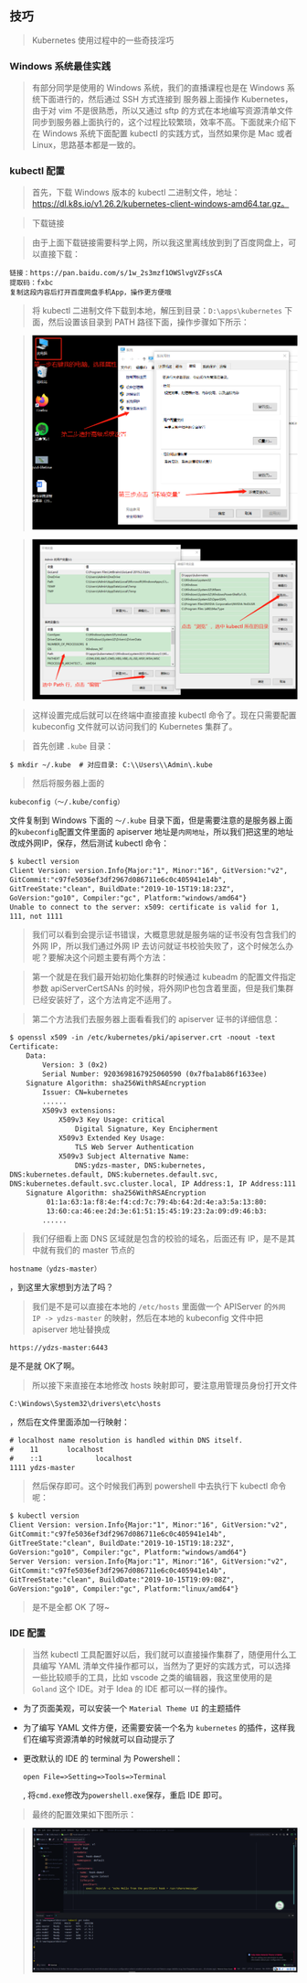 
## 技巧

> Kubernetes 使用过程中的一些奇技淫巧

### Windows 系统最佳实践

> 有部分同学是使用的 Windows 系统，我们的直播课程也是在 Windows 系统下面进行的，然后通过 SSH 方式连接到 服务器上面操作 Kubernetes，由于对 vim 不是很熟悉，所以又通过 sftp 的方式在本地编写资源清单文件同步到服务器上面执行的，这个过程比较繁琐，效率不高。下面就来介绍下在 Windows 系统下面配置 kubectl 的实践方式，当然如果你是 Mac 或者 Linux，思路基本都是一致的。

### kubectl 配置

> 首先，下载 Windows 版本的 kubectl 二进制文件，地址：https://dl.k8s.io/v1.26.2/kubernetes-client-windows-amd64.tar.gz。

> 下载链接

> 由于上面下载链接需要科学上网，所以我这里离线放到到了百度网盘上，可以直接下载：

```
链接：https://pan.baidu.com/s/1w_2s3mzf1OWSlvgVZFssCA
提取码：fxbc
复制这段内容后打开百度网盘手机App，操作更方便哦
```

> 将 kubectl 二进制文件下载到本地，解压到目录：`D:\apps\kubernetes` 下面，然后设置该目录到 PATH 路径下面，操作步骤如下所示：

> ![set path](../assets/img/kubernetes_maintain/win-set-path.png)

> ![locate kubectl path](../assets/img/kubernetes_maintain/win-locate-kubectl.png)

> 这样设置完成后就可以在终端中直接直接 kubectl 命令了。现在只需要配置 kubeconfig 文件就可以访问我们的 Kubernetes 集群了。

> 首先创建 `.kube` 目录：

```
$ mkdir ~/.kube  # 对应目录: C:\\Users\\Admin\.kube
```

> 然后将服务器上面的 

```
kubeconfig（～/.kube/config）
```

文件复制到 Windows 下面的 `～/.kube` 目录下面，但是需要注意的是服务器上面的`kubeconfig`配置文件里面的 apiserver 地址是`内网地址`，所以我们把这里的地址改成外网IP，保存，然后测试 kubectl 命令：

```
$ kubectl version
Client Version: version.Info{Major:"1", Minor:"16", GitVersion:"v2", GitCommit:"c97fe5036ef3df2967d086711e6c0c405941e14b", GitTreeState:"clean", BuildDate:"2019-10-15T19:18:23Z", GoVersion:"go10", Compiler:"gc", Platform:"windows/amd64"}
Unable to connect to the server: x509: certificate is valid for 1, 111, not 1111
```

> 我们可以看到会提示证书错误，大概意思就是服务端的证书没有包含我们的外网 IP，所以我们通过外网 IP 去访问就证书校验失败了，这个时候怎么办呢？要解决这个问题主要有两个方法：

> 第一个就是在我们最开始初始化集群的时候通过 kubeadm 的配置文件指定参数 apiServerCertSANs 的时候，将外网IP也包含着里面，但是我们集群已经安装好了，这个方法肯定不适用了。

> 第二个方法我们去服务器上面看看我们的 apiserver 证书的详细信息：

```
$ openssl x509 -in /etc/kubernetes/pki/apiserver.crt -noout -text
Certificate:
    Data:
        Version: 3 (0x2)
        Serial Number: 9203698167925060590 (0x7fba1ab86f1633ee)
    Signature Algorithm: sha256WithRSAEncryption
        Issuer: CN=kubernetes
        ......
        X509v3 extensions:
            X509v3 Key Usage: critical
                Digital Signature, Key Encipherment
            X509v3 Extended Key Usage:
                TLS Web Server Authentication
            X509v3 Subject Alternative Name:
                DNS:ydzs-master, DNS:kubernetes, DNS:kubernetes.default, DNS:kubernetes.default.svc, DNS:kubernetes.default.svc.cluster.local, IP Address:1, IP Address:111
    Signature Algorithm: sha256WithRSAEncryption
         01:1a:63:1a:f8:4e:f4:cd:7c:79:4b:64:2d:4e:a3:5a:13:80:
         13:60:ca:46:ee:2d:3e:61:51:15:45:19:23:2a:09:d9:46:b3:
        ......
```

> 我们仔细看上面 DNS 区域就是包含的校验的域名，后面还有 IP，是不是其中就有我们的 master 节点的 

```
hostname（ydzs-master）
```

，到这里大家想到方法了吗？

> 我们是不是可以直接在本地的 `/etc/hosts` 里面做一个 APIServer 的`外网 IP -> ydzs-master` 的映射，然后在本地的 kubeconfig 文件中把 apiserver 地址替换成 

```
https://ydzs-master:6443
```

 是不是就 OK了啊。

> 所以接下来直接在本地修改 hosts 映射即可，要注意用管理员身份打开文件 

```
C:\Windows\System32\drivers\etc\hosts
```

，然后在文件里面添加一行映射：

```
# localhost name resolution is handled within DNS itself.
#    11       localhost
#    ::1             localhost
1111 ydzs-master
```

> 然后保存即可。这个时候我们再到 powershell 中去执行下 kubectl 命令呢：

```
$ kubectl version
Client Version: version.Info{Major:"1", Minor:"16", GitVersion:"v2", GitCommit:"c97fe5036ef3df2967d086711e6c0c405941e14b", GitTreeState:"clean", BuildDate:"2019-10-15T19:18:23Z", GoVersion:"go10", Compiler:"gc", Platform:"windows/amd64"}
Server Version: version.Info{Major:"1", Minor:"16", GitVersion:"v2", GitCommit:"c97fe5036ef3df2967d086711e6c0c405941e14b", GitTreeState:"clean", BuildDate:"2019-10-15T19:09:08Z", GoVersion:"go10", Compiler:"gc", Platform:"linux/amd64"}
```

> 是不是全都 OK 了呀~

### IDE 配置

> 当然 kubectl 工具配置好以后，我们就可以直接操作集群了，随便用什么工具编写 YAML 清单文件操作都可以，当然为了更好的实践方式，可以选择一些比较顺手的工具，比如 vscode 之类的编辑器，我这里使用的是 `Goland` 这个 IDE。对于 Idea 的 IDE 都可以一样的操作。

*   为了页面美观，可以安装一个 `Material Theme UI` 的主题插件
*   为了编写 YAML 文件方便，还需要安装一个名为 `kubernetes` 的插件，这样我们在编写资源清单的时候就可以自动提示了
*   更改默认的 IDE 的 terminal 为 Powershell：

    ```
    open File=>Setting=>Tools=>Terminal
    ```

    , 将`cmd.exe`修改为`powershell.exe`保存，重启 IDE 即可。

> 最终的配置效果如下图所示：

> ![windows skill](../assets/img/kubernetes_maintain/win-skill.png)